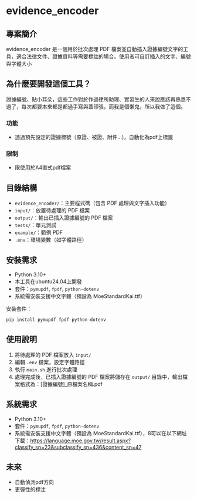 # evidence_encoder

## 專案簡介
evidence_encoder 是一個用於批次處理 PDF 檔案並自動插入證據編號文字的工具，適合法律文件、證據資料等需要標註的場合。使用者可自訂插入的文字、編號與字體大小

## 為什麼要開發這個工具？
證據編號、貼小耳朵，這些工作對於作過律所助理、實習生的人來說應該再熟悉不過了，每次都要本來都是都過手寫與蓋印張，而我是個懶鬼，所以我做了這個。

### 功能
- 透過預先設定的證據標號（原證、被證、附件...)，自動化為pdf上標籤
### 限制
- 限使用於A4直式pdf檔案


## 目錄結構
- `evidence_encoder/`：主要程式碼（包含 PDF 處理與文字插入功能）
- `input/`：放置待處理的 PDF 檔案
- `output/`：輸出已插入證據編號的 PDF 檔案
- `tests/`：單元測試
- `example/`：範例 PDF
- `.env`：環境變數（如字體路徑）

## 安裝需求
- Python 3.10+
- 本工具在ubuntu24.04上開發
- 套件：`pymupdf`, `fpdf`, `python-dotenv`
- 系統需安裝支援中文字體（預設為 MoeStandardKai.ttf）

安裝套件：
```sh
pip install pymupdf fpdf python-dotenv
```

## 使用說明
1. 將待處理的 PDF 檔案放入 `input/`
2. 編輯 `.env` 檔案，設定字體路徑
3. 執行 `main.sh` 進行批次處理
4. 處理完成後，已插入證據編號的 PDF 檔案將儲存在 `output/` 目錄中，輸出檔案格式為：[證據編號]_原檔案名稱.pdf

## 系統需求
- Python 3.10+
- 套件：`pymupdf`, `fpdf`, `python-dotenv`
- 系統需安裝支援中文字體（預設為 MoeStandardKai.ttf），8可以在以下網址下載：https://language.moe.gov.tw/result.aspx?classify_sn=23&subclassify_sn=436&content_sn=47

## 未來
- 自動偵測pdf方向
- 更彈性的標注
